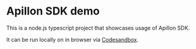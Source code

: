 # Apillon SDK demo

This is a node.js typescript project that showcases usage of Apillon SDK.

It can be run locally on in browser via [Codesandbox](https://codesandbox.io/).
